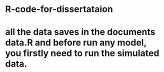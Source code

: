 # R-code-for-dissertataion
# all the data saves in the documents data.R and before run any model, you firstly need to run the simulated data. 
